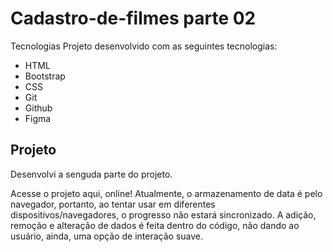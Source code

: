# Cadastro-de-filmes parte 02
Tecnologias
Projeto desenvolvido com as seguintes tecnologias:

- HTML
- Bootstrap
- CSS
- Git
- Github
- Figma
## Projeto
Desenvolvi a senguda parte do projeto.

Acesse o projeto aqui, online!
Atualmente, o armazenamento de data é pelo navegador, portanto, ao tentar usar em diferentes dispositivos/navegadores, o progresso não estará sincronizado. A adição, remoção e alteração de dados é feita dentro do código, não dando ao usuário, ainda, uma opção de interação suave.

